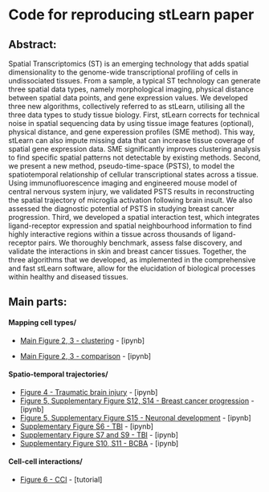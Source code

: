 # Code for reproducing stLearn paper

## Abstract: 
Spatial Transcriptomics (ST) is an emerging technology that adds spatial dimensionality to the genome-wide transcriptional profiling of cells in undissociated tissues. From a sample, a typical ST technology can generate three spatial data types, namely morphological imaging, physical distance between spatial data points, and gene expression values. We developed three new algorithms, collectively referred to as stLearn, utilising all the three data types to study tissue biology. First, stLearn corrects for technical noise in spatial sequencing data by using tissue image features (optional), physical distance, and gene experession profiles (SME method). This way, stLearn can also impute missing data that can increase tissue coverage of spatial gene expression data. SME significantly improves clustering analysis to find specific spatial patterns not detectable by existing methods. Second, we present a new method, pseudo-time-space (PSTS), to model the spatiotemporal relationship of cellular transcriptional states across a tissue. Using immunofluorescence imaging and engineered mouse model of central nervous system injury, we validated PSTS results in reconstructing the spatial trajectory of microglia activation following brain insult. We also assessed the diagnostic potential of PSTS in studying breast cancer progression. Third, we developed a spatial interaction test, which integrates ligand-receptor expression and spatial neighbourhood information to find highly interactive regions within a tissue across thousands of ligand-receptor pairs. We thoroughly benchmark, assess false discovery, and validate the interactions in skin and breast cancer tissues. Together, the three algorithms that we developed, as implemented in the comprehensive and fast stLearn software, allow for the elucidation of biological processes within healthy and diseased tissues.
 
## Main parts:
 
####   Mapping cell types/

- [Main Figure 2, 3 - clustering](https://github.com/BiomedicalMachineLearning/stlearn_manuscript/blob/main/Main_figure_2_SME/stSME_clustering.ipynb) - [ipynb]

- [Main Figure 2, 3 - comparison](https://github.com/BiomedicalMachineLearning/stlearn_manuscript/blob/main/Main_figure_2_SME/stSME_comparison.ipynb) - [ipynb]

####  Spatio-temporal trajectories/
                    
- [Figure 4 - Traumatic brain injury](https://github.com/BiomedicalMachineLearning/stlearn_manuscript/blob/main/Main_figure_4_PSTS_TBI/TBI_related_fig.ipynb) - [ipynb]
- [Figure 5, Supplementary Figure S12, S14 - Breast cancer progression](https://github.com/BiomedicalMachineLearning/stlearn_manuscript/blob/main/Main_figure_5_PSTS_Cancer_progression/PSTS_tutorial_BCBA.ipynb) - [ipynb]
- [Figure 5, Supplementary Figure S15 - Neuronal development](https://github.com/BiomedicalMachineLearning/stlearn_manuscript/blob/main/Main_figure_5_PSTS_Neuronal_development/PSTS_Embryo.ipynb) - [ipynb]
- [Supplementary Figure S6 - TBI](https://github.com/BiomedicalMachineLearning/stlearn_manuscript/blob/main/Main_figure_5_PSTS_Neuronal_development/Figure_S6.ipynb) - [ipynb]
- [Supplementary Figure S7 and S9 - TBI](https://github.com/BiomedicalMachineLearning/stlearn_manuscript/blob/main/Main_figure_5_PSTS_Neuronal_development/Figure_S7_S9.ipynb) - [ipynb]
- [Supplementary Figure S10, S11 - BCBA](https://github.com/BiomedicalMachineLearning/stlearn_manuscript/blob/main/Main_figure_5_PSTS_Cancer_progression/Figure_S10_S11.ipynb) - [ipynb]

####  Cell-cell interactions/

- [Figure 6 - CCI](https://github.com/BiomedicalMachineLearning/stlearn_manuscript/tree/main/Main_figure_6_CCI_with_Sup) - [tutorial]